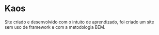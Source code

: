 # Kaos

Site criado e desenvolvido com o intuito de aprendizado, foi criado um site sem uso de framework e com a metodologia BEM.
